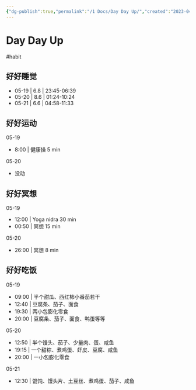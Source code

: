 ```yaml
---
{"dg-publish":true,"permalink":"/1 Docs/Day Day Up/","created":"2023-04-20T09:35:44.021+08:00","updated":"2023-05-21T12:40:29.078+08:00"}
---
```


# Day Day Up

#habit 

## 好好睡觉

- 05-19 | 6.8 | 23:45-06:39 
- 05-20 | 8.6 | 01:24-10:24 
- 05-21 | 6.6 | 04:58-11:33 

## 好好运动

05-19

- 8:00 | 健康操 5 min

05-20

- 没动

## 好好冥想

05-19

- 12:00 | Yoga nidra 30 min
- 00:50 | 冥想 15 min

05-20

- 26:00 | 冥想 8 min

## 好好吃饭

05-19

- 09:00 | 半个甜瓜、西红柿小番茄若干
- 12:40 | 豆腐条、茄子、面食
- 19:30 | 两小包膨化零食
- 20:00 | 豆腐条、茄子、面食、鸭蛋等等

05-20

- 12:50 | 半个馒头、茄子、少量肉、蛋、咸鱼
- 19:15 | 一个甜粽、煮鸡蛋、虾皮、豆腐、咸鱼
- 20:00 | 一小包膨化零食

05-21

- 12:30 | 馄饨、馒头片、土豆丝、煮鸡蛋、茄子、咸鱼